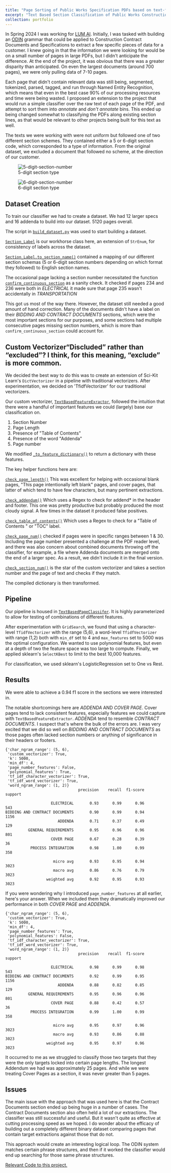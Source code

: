 ```yaml
---
title: "Page Sorting of Public Works Specification PDFs based on text-features"
excerpt: "Text Based Section Classification of Public Works Construction Documents. <br/><img src='/images/classifier-post-image.png'>"
collection: portfolio
---
```


In Spring 2024 I was working for [LUM AI](http://lum.ai). Initially, I was tasked with building an [ODIN](https://github.com/lum-ai/odinson) grammar that could be applied to Construction Contract Documents and Specifications to extract a few specific pieces of data for a customer. I knew going in that the information we were looking for would be on a small number of pages in large PDFs, but I didn't anticipate the difference. At the end of the project, it was obvious that there was a greater disparity than anticipated. On even the largest documents (around 700 pages), we were only pulling data of 7-10 pages. 

Each page that didn't contain relevant data was still being, segmented, tokenized, parsed, tagged, and run through Named Entity Recognition, which means that even in the best case 90% of our processing resources and time were being wasted. I proposed an extension to the project that would run a simple classifier over the raw text of each page of the PDF, and attempt to sort them into *annotate* and *don't annotate* bins. This ended up being changed somewhat to classifying the PDFs along existing section lines, as that would be relevant to other projects being built for this text as well. 

The texts we were working with were not uniform but followed one of two different section schemes. They contained either a 5 or 6-digit section code, which corresponded to a type of information. From the original dataset, we excluded a document that followed no scheme, at the direction of our customer.
<!-- ![5-digit Section Number](/images/5-digit-section.png) -->
<figure>
   <img src="/images/5-digit-section.png" alt="5-digit-section-number"> 
   <figcaption>5-digit section type</figcaption>
</figure>
<figure>
   <img src="/images/6-digit-section.png" alt="6-digit-section-number"> 
   <figcaption>6-digit section type</figcaption>
</figure>

<!-- ![6-digit Section Number](/images/6-digit-section.png) -->

## Dataset Creation
To train our classifier we had to create a dataset. We had 12 larger specs and 16 addenda to build into our dataset. 5120 pages overall. 

The script in [`build_dataset.py`](https://github.com/mc-wut/internship_files/blob/main/classifiers/build_dataset.py) was used to start building a dataset.

[`Section_Label`](https://github.com/mc-wut/internship_files/blob/905323ee86b7c2360188fb03e79316c3882e47a9/classifiers/build_dataset.py#L9) is our workhorse class here, an extension of `StrEnum`, for consistency of labels across the dataset.

[`Section_Label.to_section_name()`](https://github.com/mc-wut/internship_files/blob/905323ee86b7c2360188fb03e79316c3882e47a9/classifiers/build_dataset.py#L60-L124) contained a mapping of our different section schemas (5 or 6-digit section numbers depending on which format they followed) to English section names.

The occasional page lacking a section number necessitated the function [`confirm_continuous_section`](https://github.com/mc-wut/internship_files/blob/905323ee86b7c2360188fb03e79316c3882e47a9/classifiers/build_dataset.py#L188-L209) as a sanity check. It checked if pages 234 and 236 were both in *ELECTRICAL* it made sure that page 235 wasn't accidentally in *TRANSPORTATION*

This got us most of the way there. However, the dataset still needed a good amount of hand correction. Many of the documents didn't have a label on their *BIDDING AND CONTRACT DOCUMENTS* sections, which were the most important sections for our purposes, and some sections had multiple consecutive pages missing section numbers, which is more than `confirm_continuous_section` could account for. 


## Custom Vectorizer“Discluded” rather than “excluded”? I think, for this meaning, “exclude” is more common.
We decided the best way to do this was to create an extension of Sci-Kit Learn's `DictVectorizer` in a pipeline with traditional vectorizers. After experimentation, we decided on 'TfidfVectorizer' for our traditional vectorizers. 

Our custom vectorizer, [`TextBasedFeatureExractor`](https://github.com/mc-wut/internship_files/blob/905323ee86b7c2360188fb03e79316c3882e47a9/classifiers/page_classifier.py#L24), followed the intuition that there were a handful of important features we could (largely) base our classification on.
 1. Section Number
 2. Page Length
 3. Presence of "Table of Contents"
 4. Presence of the word "Addenda"
 5. Page number

We modified [`_to_feature_dictionary()`](https://github.com/mc-wut/internship_files/blob/905323ee86b7c2360188fb03e79316c3882e47a9/classifiers/page_classifier.py#L24-L168) to return a dictionary with these features.


The key helper functions here are:
    
[`check_page_length()`](https://github.com/mc-wut/internship_files/blob/905323ee86b7c2360188fb03e79316c3882e47a9/classifiers/page_classifier.py#L171-L176) This was excellent for helping with occasional blank pages, "This page intentionally left blank" pages, and cover pages, that latter of which tend to have few characters, but many pertinent extractions.

[`check_addendum()`](https://github.com/mc-wut/internship_files/blob/905323ee86b7c2360188fb03e79316c3882e47a9/classifiers/page_classifier.py#L191-L197) Which uses a Regex to check for addend* in the header and footer. This one was pretty productive but probably produced the most cloudy signal. A few times in the dataset it produced false positives.

[`check_table_of_contents()`](https://github.com/mc-wut/internship_files/blob/905323ee86b7c2360188fb03e79316c3882e47a9/classifiers/page_classifier.py#L226C1-L235C1) Which uses a Regex to check for a "Table of Contents " or "TOC" label.

[`check_page_num()`](https://github.com/mc-wut/internship_files/blob/905323ee86b7c2360188fb03e79316c3882e47a9/classifiers/page_classifier.py#L200-L212) checked if pages were in specific ranges between 1 & 30. Including the page number presented a challenge at the PDF reader level, and there was also concern about combined documents throwing off the classifier, for example, a file where Addenda documents are merged onto the end of a larger spec. As a result, we didn't include it in the final version.

[`check_section_num()`](https://github.com/mc-wut/internship_files/blob/905323ee86b7c2360188fb03e79316c3882e47a9/classifiers/page_classifier.py#L214-L225) is the star of the custom vectorizer and takes a section number and the page of text and checks if they match.

The compiled dictionary is then transformed. 

## Pipeline
Our pipeline is housed in [`TextBasedPageClassifer`](https://github.com/mc-wut/internship_files/blob/905323ee86b7c2360188fb03e79316c3882e47a9/classifiers/page_classifier.py#L250). It is highly parameterized to allow for testing of combinations of different features.

After experimentation with `GridSearch`, we found that using a character-level `TfidfVectorizer` with the range (5,6), a word-level `TfidfVectorizer` with range (1,2) both with `min_df` set to 4 and `max_features` set to 5000 was the optimal configuration. We wanted to use polynomial features, but even at a depth of two the feature space was too large to compute. Finally, we applied sklearn's `SelectKBest` to limit to the best 10,000 features.

For classification, we used sklearn's LogisticRegression set to One vs Rest. 

## Results
We were able to achieve a 0.94 f1 score in the sections we were interested in.

The notable shortcomings here are *ADDENDA* AND *COVER PAGE*. Cover pages tend to lack consistent features, especially features we could capture with `TextBasedFeatureExtractor`. *ADDENDA* tend to resemble *CONTRACT DOCUMENTS*. I suspect that's where the bulk of the errors are. I was very excited that we did so well on *BIDDING AND CONTRACT DOCUMENTS* as those pages often lacked section numbers or anything of significance in their headers or footers. 

```
{'char_ngram_range': (5, 6),
 'custom_vectorizer': True,
 'k': 5000,
 'min_df': 4,
 'page_number_features': False,
 'polynomial_features': True,
 'tf_idf_character_vectorizer': True,
 'tf_idf_word_vectorizer': True,
 'word_ngram_range': (1, 2)}
                                precision    recall  f1-score   support

                    ELECTRICAL       0.93      0.99      0.96       543
BIDDING AND CONTRACT DOCUMENTS       0.90      0.99      0.94      1156
                       ADDENDA       0.71      0.37      0.49       129
          GENERAL REQUIREMENTS       0.95      0.96      0.96       801
                    COVER PAGE       0.67      0.28      0.39        36
           PROCESS INTEGRATION       0.98      1.00      0.99       358

                     micro avg       0.93      0.95      0.94      3023
                     macro avg       0.86      0.76      0.79      3023
                  weighted avg       0.92      0.95      0.93      3023
```

If you were wondering why I introduced `page_number_features` at all earlier, here's your answer. When we included them they dramatically improved our performance in both *COVER PAGE* and *ADDENDA*.


```
{'char_ngram_range': (5, 6),
 'custom_vectorizer': True,
 'k': 5000,
 'min_df': 4,
 'page_number_features': True,
 'polynomial_features': False,
 'tf_idf_character_vectorizer': True,
 'tf_idf_word_vectorizer': True,
 'word_ngram_range': (1, 2)}
                                precision    recall  f1-score   support 

                    ELECTRICAL       0.98      0.99      0.98       543
BIDDING AND CONTRACT DOCUMENTS       0.92      0.99      0.95      1156
                       ADDENDA       0.88      0.82      0.85       129
          GENERAL REQUIREMENTS       0.95      0.96      0.96       801
                    COVER PAGE       0.88      0.42      0.57        36
           PROCESS INTEGRATION       0.99      1.00      0.99       358

                     micro avg       0.95      0.97      0.96      3023
                     macro avg       0.93      0.86      0.88      3023
                  weighted avg       0.95      0.97      0.96      3023
```

It occurred to me as we struggled to classify those two targets that they were the only targets locked into certain page lengths. The longest Addendum we had was approximately 25 pages. And while we were treating Cover Pages as a section, it was never greater than 5 pages. 

## Issues
The main issue with the approach that was used here is that the Contract Documents section ended up being huge in a number of cases. The Contract Documents section also often held a lot of our extractions. The classifier was still successful and useful. But it wasn't quite as effective at cutting processing speed as we hoped. I do wonder about the efficacy of building out a completely different binary dataset comparing pages that contain target extractions against those that do not.

This approach would create an interesting logical loop. The ODIN system matches certain phrase structures, and then if it worked the classifier would end up searching for those same phrase structures.


[Relevant Code to this project.](https://github.com/mc-wut/internship_files/tree/905323ee86b7c2360188fb03e79316c3882e47a9/classifiers)